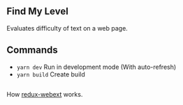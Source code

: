 ## Find My Level
Evaluates difficulty of text on a web page.

## Commands
- ```yarn dev``` Run in development mode (With auto-refresh)
- ```yarn build``` Create build

## 

How [redux-webext](https://www.npmjs.com/package/redux-webext) works. 
